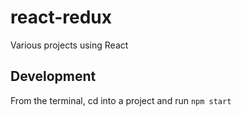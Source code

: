 # react-redux

Various projects using React

## Development

From the terminal, cd into a project and run `npm start`